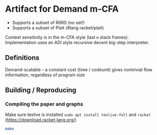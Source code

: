# Artifact for Demand m-CFA

- Supports a subset of R6RS (no set!)
- Supports a subset of Plait (#lang racket/plait)

Context sensitivity is in the m-CFA style (last `m` stack frames).
Implementation uses an ADI style recursive decent big-step interpreter.

## Definitions
Demand-scalable - a constant cost (time / codeunit) gives nontrivial flow information, regardless of program size

## Building / Reproducing

### Compiling the paper and graphs

Make sure texlive is installed `sudo apt install texlive-full` and `racket` (https://download.racket-lang.org/)
```bash
make
```


